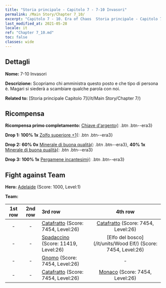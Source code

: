 ```yaml
---
title: "Storia principale - Capitolo 7 - 7-10 Invasori"
permalink: /Main Story/Chapter 7_10/
excerpt: "Capitolo 7 - 10. Era of Chaos  Storia principale - Capitolo 7_10. 7-10 Invasori"
last_modified_at: 2021-05-28
locale: it
ref: "Chapter 7_10.md"
toc: false
classes: wide
---
```


## Dettagli

 **Nome:** 7-10 Invasori

 **Descrizione:** Scopriamo chi amministra questo posto e che tipo di persona è. Magari si siederà a scambiare qualche parola con noi.

 **Related to:** [Storia principale Capitolo 7](/it/Main Story/Chapter 7/)

## Ricompensa

 **Ricompensa primo completamento:** [Chiave d'argento](/ItemsIT/con_693/){: .btn .btn--era3}

 **Drop 1:** **100% 1x** [Zolfo superiore +1](/ItemsIT/mat_22/){: .btn .btn--era3}

 **Drop 2:** **60% 0x** [Minerale di buona qualità](/ItemsIT/mat_12/){: .btn .btn--era3}, **40% 1x** [Minerale di buona qualità](/ItemsIT/mat_12/){: .btn .btn--era3}

 **Drop 3:** **100% 1x** [Pergamene incantesimi](/ItemsIT/con_694/){: .btn .btn--era3}


## Fight against Team
 **Hero:** [Adelaide](/it/heroes/Adelaide/) (Score: 1000, Level:1)

 **Team:**


  | 1st row | 2nd row | 3rd row | 4th row |
  |:----:|:----:|:----|:----:|
  | - | - | [Catafratto](/it/units/Cavalier/) (Score: 7454, Level:26)  | [Catafratto](/it/units/Cavalier/) (Score: 7454, Level:26)  |
  | - | - | [Spadaccino](/it/units/Swordsman/) (Score: 11419, Level:26)  | [Elfo del bosco](/it/units/Wood Elf/) (Score: 7454, Level:26)  |
  | - | - | [Gnomo](/it/units/Dwarf/) (Score: 7454, Level:26)  | - |
  | - | - | [Catafratto](/it/units/Cavalier/) (Score: 7454, Level:26)  | [Monaco](/it/units/Monk/) (Score: 7454, Level:26)  |


